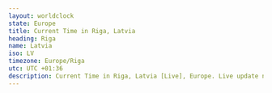 ```yaml
---
layout: worldclock
state: Europe
title: Current Time in Riga, Latvia
heading: Riga
name: Latvia
iso: LV
timezone: Europe/Riga
utc: UTC +01:36
description: Current Time in Riga, Latvia [Live], Europe. Live update now time in Riga, timezone Europe/Riga, UTC +01:36, Country ISO code & Current Local Time.
---
```


